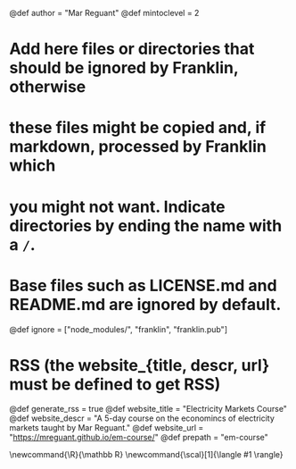 <!--
Add here global page variables to use throughout your website.
-->

@def author = "Mar Reguant"
@def mintoclevel = 2

# Add here files or directories that should be ignored by Franklin, otherwise
# these files might be copied and, if markdown, processed by Franklin which
# you might not want. Indicate directories by ending the name with a `/`.
# Base files such as LICENSE.md and README.md are ignored by default.
@def ignore = ["node_modules/", "franklin", "franklin.pub"]

# RSS (the website_{title, descr, url} must be defined to get RSS)
@def generate_rss = true
@def website_title = "Electricity Markets Course"
@def website_descr = "A 5-day course on the economincs of electricity markets taught by Mar Reguant."
@def website_url   = "https://mreguant.github.io/em-course/"
@def prepath = "em-course"

<!--
Add here global latex commands to use throughout your pages.
-->
\newcommand{\R}{\mathbb R}
\newcommand{\scal}[1]{\langle #1 \rangle}
